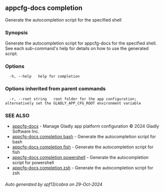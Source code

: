 ## appcfg-docs completion

Generate the autocompletion script for the specified shell

### Synopsis

Generate the autocompletion script for appcfg-docs for the specified shell.
See each sub-command's help for details on how to use the generated script.


### Options

```
  -h, --help   help for completion
```

### Options inherited from parent commands

```
  -r, --root string   root folder for the app configuration; alternatively set the GLADLY_APP_CFG_ROOT environment variable
```

### SEE ALSO

* [appcfg-docs](appcfg-docs.md)	 - Manage Gladly app platform configuration © 2024 Gladly Software Inc.
* [appcfg-docs completion bash](appcfg-docs_completion_bash.md)	 - Generate the autocompletion script for bash
* [appcfg-docs completion fish](appcfg-docs_completion_fish.md)	 - Generate the autocompletion script for fish
* [appcfg-docs completion powershell](appcfg-docs_completion_powershell.md)	 - Generate the autocompletion script for powershell
* [appcfg-docs completion zsh](appcfg-docs_completion_zsh.md)	 - Generate the autocompletion script for zsh

###### Auto generated by spf13/cobra on 29-Oct-2024

